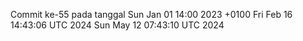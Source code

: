 Commit ke-55 pada tanggal Sun Jan 01 14:00 2023 +0100
Fri Feb 16 14:43:06 UTC 2024
Sun May 12 07:43:10 UTC 2024
